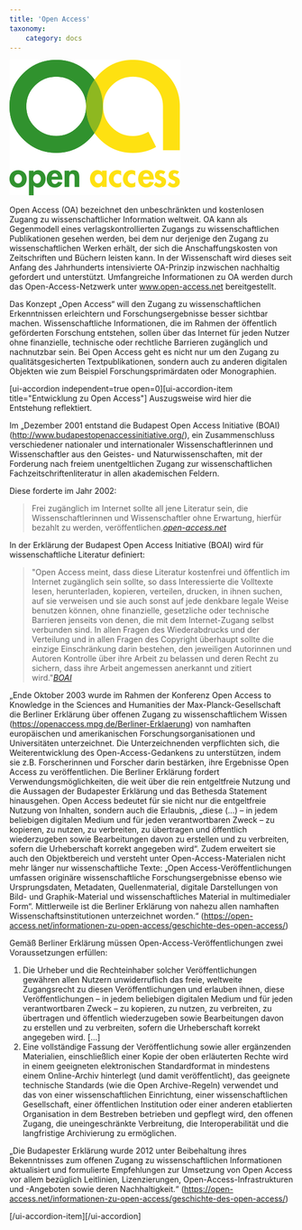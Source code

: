 ```yaml
---
title: 'Open Access'
taxonomy:
    category: docs
---
```


![](oa.png "OpenAccess")

Open Access (OA) bezeichnet den unbeschränkten und kostenlosen Zugang zu wissenschaftlicher Information weltweit. OA kann als Gegenmodell eines verlagskontrollierten Zugangs zu wissenschaftlichen Publikationen gesehen werden, bei dem nur derjenige den Zugang zu wissenschaftlichen Werken erhält, der sich die Anschaffungskosten von Zeitschriften und Büchern leisten kann. In der Wissenschaft wird dieses seit Anfang des Jahrhunderts intensivierte OA-Prinzip inzwischen nachhaltig gefordert und unterstützt. Umfangreiche Informationen zu OA werden durch das Open-Access-Netzwerk unter www.open-access.net bereitgestellt.

Das Konzept „Open Access“ will den Zugang zu wissenschaftlichen Erkenntnissen erleichtern und Forschungsergebnisse besser sichtbar machen. Wissenschaftliche Informationen, die im Rahmen der öffentlich geförderten Forschung entstehen, sollen über das Internet für jeden Nutzer ohne finanzielle, technische oder rechtliche Barrieren zugänglich und nachnutzbar sein. Bei Open Access geht es nicht nur um den Zugang zu qualitätsgesicherten Textpublikationen, sondern auch zu anderen digitalen Objekten wie zum Beispiel Forschungsprimärdaten oder Monographien.

[ui-accordion independent=true open=0][ui-accordion-item title="Entwicklung zu Open Access"]
Auszugsweise wird hier die Entstehung reflektiert.

Im „Dezember 2001 entstand die Budapest Open Access Initiative (BOAI) (http://www.budapestopenaccessinitiative.org/), ein Zusammenschluss verschiedener nationaler und internationaler Wissenschaftlerinnen und Wissenschaftler aus den Geistes- und Naturwissenschaften, mit der Forderung nach freiem unentgeltlichen Zugang zur wissenschaftlichen Fachzeitschriftenliteratur in allen akademischen Feldern.

Diese forderte im Jahr 2002:
> Frei zugänglich im Internet sollte all jene Literatur sein, die Wissenschaftlerinnen und Wissenschaftler ohne Erwartung, hierfür bezahlt zu werden, veröffentlichen.<cite>[open-access.net](https://open-access.net/informationen-zu-open-access/geschichte-des-open-access/)</cite>

In der Erklärung der Budapest Open Access Initiative (BOAI) wird für wissenschaftliche Literatur definiert: 
> "Open Access meint, dass diese Literatur kostenfrei und öffentlich im Internet zugänglich sein sollte, so dass Interessierte die Volltexte lesen, herunterladen, kopieren, verteilen, drucken, in ihnen suchen, auf sie verweisen und sie auch sonst auf jede denkbare legale Weise benutzen können, ohne finanzielle, gesetzliche oder technische Barrieren jenseits von denen, die mit dem Internet-Zugang selbst verbunden sind. In allen Fragen des Wiederabdrucks und der Verteilung und in allen Fragen des Copyright überhaupt sollte die einzige Einschränkung darin bestehen, den jeweiligen Autorinnen und Autoren Kontrolle über ihre Arbeit zu belassen und deren Recht zu sichern, dass ihre Arbeit angemessen anerkannt und zitiert wird."<cite>[BOAI](http://www.budapestopenaccessinitiative.org/)</cite>

„Ende Oktober 2003 wurde im Rahmen der Konferenz Open Access to Knowledge in the Sciences and Humanities der Max-Planck-Gesellschaft die Berliner Erklärung über offenen Zugang zu wissenschaftlichem Wissen (https://openaccess.mpg.de/Berliner-Erklaerung) von namhaften europäischen und amerikanischen Forschungsorganisationen und Universitäten unterzeichnet. Die Unterzeichnenden verpflichten sich, die Weiterentwicklung des Open-Access-Gedankens zu unterstützen, indem sie z.B. Forscherinnen und Forscher darin bestärken, ihre Ergebnisse Open Access zu veröffentlichen. Die Berliner Erklärung fordert Verwendungsmöglichkeiten, die weit über die rein entgeltfreie Nutzung  und die Aussagen der Budapester Erklärung und das Bethesda Statement  hinausgehen. Open Access bedeutet für sie nicht nur die entgeltfreie Nutzung von Inhalten, sondern auch die Erlaubnis, „diese (…) – in jedem beliebigen digitalen Medium und für jeden verantwortbaren Zweck – zu kopieren, zu nutzen, zu verbreiten, zu übertragen und öffentlich wiederzugeben sowie Bearbeitungen davon zu erstellen und zu verbreiten, sofern die Urheberschaft korrekt angegeben wird“.  Zudem erweitert sie auch den Objektbereich und versteht unter Open-Access-Materialen nicht mehr länger nur wissenschaftliche Texte: „Open Access-Veröffentlichungen umfassen originäre wissenschaftliche Forschungsergebnisse ebenso wie Ursprungsdaten, Metadaten, Quellenmaterial, digitale Darstellungen von Bild- und Graphik-Material und wissenschaftliches Material in multimedialer Form“. Mittlerweile ist die Berliner Erklärung von nahezu allen namhaften Wissenschaftsinstitutionen unterzeichnet worden.“ (https://open-access.net/informationen-zu-open-access/geschichte-des-open-access/)

Gemäß Berliner Erklärung müssen Open-Access-Veröffentlichungen zwei Voraussetzungen erfüllen:
1. Die Urheber und die Rechteinhaber solcher Veröffentlichungen gewähren allen Nutzern unwiderruflich das freie, weltweite Zugangsrecht zu diesen Veröffentlichungen und erlauben ihnen, diese Veröffentlichungen – in jedem beliebigen digitalen Medium und für jeden verantwortbaren Zweck – zu kopieren, zu nutzen, zu verbreiten, zu übertragen und öffentlich wiederzugeben sowie Bearbeitungen davon zu erstellen und zu verbreiten, sofern die Urheberschaft korrekt angegeben wird. [...]
2. Eine vollständige Fassung der Veröffentlichung sowie aller ergänzenden Materialien, einschließlich einer Kopie der oben erläuterten Rechte wird in einem geeigneten elektronischen Standardformat in mindestens einem Online-Archiv hinterlegt (und damit veröffentlicht), das geeignete technische Standards (wie die Open Archive-Regeln) verwendet und das von einer wissenschaftlichen Einrichtung, einer wissenschaftlichen Gesellschaft, einer öffentlichen Institution oder einer anderen etablierten Organisation in dem Bestreben betrieben und gepflegt wird, den offenen Zugang, die uneingeschränkte Verbreitung, die Interoperabilität und die langfristige Archivierung zu ermöglichen.

„Die Budapester Erklärung wurde 2012 unter Beibehaltung ihres Bekenntnisses zum offenen Zugang zu wissenschaftlichen Informationen aktualisiert und formulierte Empfehlungen zur Umsetzung von Open Access vor allem bezüglich Leitlinien, Lizenzierungen, Open-Access-Infrastrukturen und -Angeboten sowie deren Nachhaltigkeit.“ (https://open-access.net/informationen-zu-open-access/geschichte-des-open-access/)

[/ui-accordion-item][/ui-accordion]
